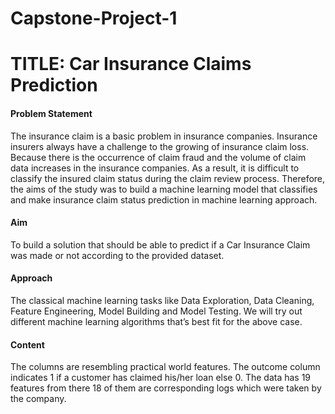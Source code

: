 # Capstone-Project-1

# TITLE: Car Insurance Claims Prediction

#### Problem Statement
The insurance claim is a basic problem in insurance companies. Insurance insurers always have a challenge to the growing of insurance claim loss. Because there is the occurrence of claim fraud and the volume of claim data increases in the insurance companies. As a result, it is difficult to classify the insured claim status during the claim review process. Therefore, the aims of the study was to build a machine learning model that classifies and make insurance claim status prediction in machine learning approach.

#### Aim
To build a solution that should be able to predict if a Car Insurance Claim was made or not according to the provided dataset.

#### Approach
The classical machine learning tasks like Data Exploration, Data Cleaning, Feature Engineering, Model Building and Model Testing. We will try out different machine learning algorithms that’s best fit for the above case.

#### Content
The columns are resembling practical world features. The outcome column indicates 1 if a customer has claimed his/her loan else 0. The data has 19 features from there 18 of them are corresponding logs which were taken by the company.
